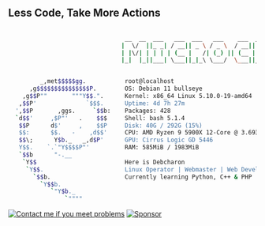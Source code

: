 ## Less Code, Take More Actions

```bash

                                 __  __  ___   ___  ___   ___    ___  _  _  ___  ___   ___   _  _ 
                                |  \/  ||_ _| / __|| _ \ / _ \  / __|| || |/   \| _ \ / _ \ | \| |
                                | |\/| | | | | (__ |   /| (_) || (__ | __ || - ||   /| (_) || .  |
                                |_|  |_||___| \___||_|_\ \___/  \___||_||_||_|_||_|_\ \___/ |_|\_|


         _,met$$$$$gg.           root@localhost
      ,g$$$$$$$$$$$$$$$P.        OS: Debian 11 bullseye
    ,g$$P""       """Y$$.".      Kernel: x86_64 Linux 5.10.0-19-amd64
   ,$$P'              `$$$.      Uptime: 4d 7h 27m
  ',$$P       ,ggs.     `$$b:    Packages: 428
  `d$$'     ,$P"'   .    $$$     Shell: bash 5.1.4
   $$P      d$'     ,    $$P     Disk: 40G / 292G (15%)
   $$:      $$.   -    ,d$$'     CPU: AMD Ryzen 9 5900X 12-Core @ 3.693GHz
   $$\;      Y$b._   _,d$P'      GPU: Cirrus Logic GD 5446
   Y$$.    `.`"Y$$$$P"'          RAM: 585MiB / 1983MiB
   `$$b      "-.__              
    `Y$$                         Here is Debcharon
     `Y$$.                       Linux Operator | Webmaster | Web Developer focusing on study
       `$$b.                     Currently learning Python, C++ & PHP
         `Y$$b.                 
            `"Y$b._             
                `""""           
```

<a href="https://t.me/microcharon"><img alt="Contact me if you meet problems" src="https://img.shields.io/badge/Contact-Telegram-blue?style=flat&logo=telegram"></a> <a href="https://www.paypal.com/paypalme/paycharon"><img alt="Sponsor" src="https://img.shields.io/badge/Sponsor-PayPal-blue?style=flat&logo=paypal"></a>

<!---
 * Debcharon/Debcharon is a ✨ special ✨ repository because its `README.md` (this file) appears on your GitHub profile.
 * You can click the Preview link to take a look at your changes.
 *
 * README for Microcharon
 *
 * @author Microcharon
 * @version 3.0
 * @link https://www.microcharon.top
 --->
